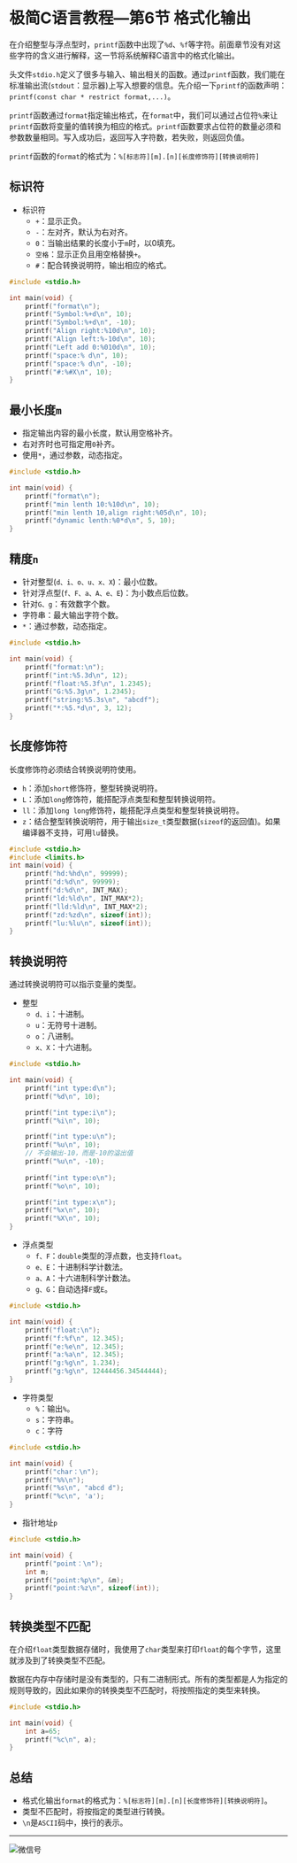 # 极简C语言教程—第6节 格式化输出

在介绍整型与浮点型时，`printf`函数中出现了`%d`、`%f`等字符。前面章节没有对这些字符的含义进行解释，这一节将系统解释C语言中的格式化输出。

头文件`stdio.h`定义了很多与输入、输出相关的函数。通过`printf`函数，我们能在标准输出流(`stdout`：显示器)上写入想要的信息。先介绍一下`printf`的函数声明：`printf(const char * restrict format,...)`。

`printf`函数通过`format`指定输出格式，在`format`中，我们可以通过占位符`%`来让`printf`函数将变量的值转换为相应的格式。`printf`函数要求占位符的数量必须和参数数量相同。写入成功后，返回写入字符数，若失败，则返回负值。

`printf`函数的`format`的格式为：`%[标志符][m].[n][长度修饰符][转换说明符]`

## 标识符

- 标识符
  - `+`：显示正负。
  - `-`：左对齐，默认为右对齐。
  - `0`：当输出结果的长度小于`m`时，以0填充。
  - `空格`：显示正负且用空格替换`+`。
  - `#`：配合转换说明符，输出相应的格式。

```c
#include <stdio.h>

int main(void) {
    printf("format\n");
    printf("Symbol:%+d\n", 10);
    printf("Symbol:%+d\n", -10);
    printf("Align right:%10d\n", 10);
    printf("Align left:%-10d\n", 10);
    printf("Left add 0:%010d\n", 10);
    printf("space:% d\n", 10);
    printf("space:% d\n", -10);
    printf("#:%#X\n", 10);
}
```

## 最小长度`m`

- 指定输出内容的最小长度，默认用空格补齐。
- 右对齐时也可指定用`0`补齐。
- 使用`*`，通过参数，动态指定。

```c
#include <stdio.h>

int main(void) {
    printf("format\n");
    printf("min lenth 10:%10d\n", 10);
    printf("min lenth 10,align right:%05d\n", 10);
    printf("dynamic lenth:%0*d\n", 5, 10);
}
```

## 精度`n`

- 针对整型(`d、i、o、u、x、X`)：最小位数。
- 针对浮点型(`f、F、a、A、e、E`)：为小数点后位数。
- 针对`G、g`：有效数字个数。
- 字符串：最大输出字符个数。
- `*`：通过参数，动态指定。

```c
#include <stdio.h>

int main(void) {
    printf("format:\n");
    printf("int:%5.3d\n", 12);
    printf("float:%5.3f\n", 1.2345);
    printf("G:%5.3g\n", 1.2345);
    printf("string:%5.3s\n", "abcdf");
    printf("*:%5.*d\n", 3, 12);
}
```

## 长度修饰符

长度修饰符必须结合转换说明符使用。

- `h`：添加`short`修饰符，整型转换说明符。
- `L`：添加`long`修饰符，能搭配浮点类型和整型转换说明符。
- `ll`：添加`long long`修饰符，能搭配浮点类型和整型转换说明符。
- `z`：结合整型转换说明符，用于输出`size_t`类型数据(`sizeof`的返回值)。如果编译器不支持，可用`lu`替换。

```c
#include <stdio.h>
#include <limits.h>
int main(void) {
    printf("hd:%hd\n", 99999);
    printf("d:%d\n", 99999);
    printf("d:%d\n", INT_MAX);
    printf("ld:%ld\n", INT_MAX*2);
    printf("lld:%ld\n", INT_MAX*2);
    printf("zd:%zd\n", sizeof(int));
    printf("lu:%lu\n", sizeof(int));
}
```

## 转换说明符

通过转换说明符可以指示变量的类型。

- 整型
  - `d、i`：十进制。
  - `u`：无符号十进制。
  - `o`：八进制。
  - `x、X`：十六进制。

```c
#include <stdio.h>

int main(void) {
	printf("int type:d\n");
    printf("%d\n", 10);

    printf("int type:i\n");
    printf("%i\n", 10);

    printf("int type:u\n");
    printf("%u\n", 10);
    // 不会输出-10，而是-10的溢出值
	printf("%u\n", -10);
    
    printf("int type:o\n");
    printf("%o\n", 10);

    printf("int type:x\n");
    printf("%x\n", 10);
    printf("%X\n", 10);
}
```

- 浮点类型
  - `f、F`：`double`类型的浮点数，也支持`float`。
  - `e、E`：十进制科学计数法。
  - `a、A`：十六进制科学计数法。
  - `g、G`：自动选择`F`或`E`。

```c
#include <stdio.h>

int main(void) {
	printf("float:\n");
    printf("f:%f\n", 12.345);
    printf("e:%e\n", 12.345);
    printf("a:%a\n", 12.345);
    printf("g:%g\n", 1.234);
    printf("g:%g\n", 12444456.34544444);
}
```

- 字符类型
  - `%`：输出`%`。
  - `s`：字符串。
  - `c`：字符

```c
#include <stdio.h>

int main(void) {
    printf("char：\n");
    printf("%%\n");
    printf("%s\n", "abcd d");
    printf("%c\n", 'a');
}
```

- 指针地址`p`

```c
#include <stdio.h>

int main(void) {
    printf("point：\n");
    int m;
    printf("point:%p\n", &m);
    printf("point:%z\n", sizeof(int));
}
```

## 转换类型不匹配

在介绍`float`类型数据存储时，我使用了`char`类型来打印`float`的每个字节，这里就涉及到了转换类型不匹配。

数据在内存中存储时是没有类型的，只有二进制形式。所有的类型都是人为指定的规则导致的，因此如果你的转换类型不匹配时，将按照指定的类型来转换。

```c
#include <stdio.h>

int main(void) {
    int a=65;
    printf("%c\n", a);
}
```

## 总结

- 格式化输出`format`的格式为：`%[标志符][m].[n][长度修饰符][转换说明符]`。
- 类型不匹配时，将按指定的类型进行转换。
- `\n`是`ASCII`码中，换行的表示。

----

![微信号](图片/微信号.png)
